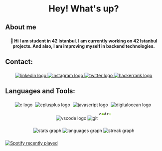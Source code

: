 <h1 align="center">Hey! What's up?</h1>

###

<h2 align="left">About me</h2>

###

<h4 align="center">🔭 Hi I am student in 42 Istanbul. I am currently working on 42 Istanbul projects. And also, I am improving myself in backend technologies.</h4>

###

<h2 align="left">Contact:</h2>

###

<div align="center">
  <a href="https://www.linkedin.com/in/yusuf-ugurlu/" target="_blank">
    <img src="https://raw.githubusercontent.com/maurodesouza/profile-readme-generator/master/src/assets/icons/social/linkedin/default.svg" width="47" height="37" alt="linkedin logo"  />
  </a>
  <a href="https://www.instagram.com/yusuffugurlu/" target="_blank">
    <img src="https://raw.githubusercontent.com/maurodesouza/profile-readme-generator/master/src/assets/icons/social/instagram/default.svg" width="47" height="37" alt="instagram logo"  />
  </a>
  <a href="https://twitter.com/yusuufugurlu" target="_blank">
    <img src="https://raw.githubusercontent.com/maurodesouza/profile-readme-generator/master/src/assets/icons/social/twitter/default.svg" width="47" height="37" alt="twitter logo"  />
  </a>
  <a href="https://www.hackerrank.com/yusufugurlu42?hr_r=1" target="_blank">
    <img src="https://raw.githubusercontent.com/maurodesouza/profile-readme-generator/master/src/assets/icons/social/hackerrank/default.svg" width="47" height="37" alt="hackerrank logo"  />
  </a>
</div>

###

<h2 align="left">Languages and Tools:</h2>

###

<div align="center">
  <img src="https://cdn.jsdelivr.net/gh/devicons/devicon/icons/c/c-original.svg" height="40" alt="c logo"  />
  <img width="1" />
  <img src="https://cdn.jsdelivr.net/gh/devicons/devicon/icons/cplusplus/cplusplus-original.svg" height="40" alt="cplusplus logo"  />
  <img width="1" />
  <img src="https://cdn.jsdelivr.net/gh/devicons/devicon/icons/javascript/javascript-plain.svg" height="40" alt="javascript logo"  />
  <img width="1" />
  <img src="https://cdn.jsdelivr.net/gh/devicons/devicon/icons/digitalocean/digitalocean-original.svg" height="40" alt="digitalocean logo"  />
  <img width="1" />
  <img src="https://cdn.jsdelivr.net/gh/devicons/devicon/icons/vscode/vscode-original.svg" height="40" alt="vscode logo"  />
  <img src="https://www.vectorlogo.zone/logos/git-scm/git-scm-icon.svg" width="40" height="40" alt="git"  />
  <img src="https://raw.githubusercontent.com/devicons/devicon/master/icons/nodejs/nodejs-original-wordmark.svg" width="40" height="40" alt="nodejs"  />
</div>

###

<div align="center">
  <img src="https://github-readme-stats.vercel.app/api?username=yugurlu&hide_title=false&hide_rank=false&show_icons=true&include_all_commits=true&count_private=true&disable_animations=false&theme=apprentice&locale=en&hide_border=false&order=1" height="150" alt="stats graph"  />
  <img src="https://github-readme-stats.vercel.app/api/top-langs?username=yugurlu&locale=en&hide_title=false&layout=compact&card_width=320&langs_count=5&theme=apprentice&hide_border=false&order=2" height="150" alt="languages graph"  />
  <img src="https://streak-stats.demolab.com?user=yugurlu&locale=en&mode=daily&theme=apprentice&hide_border=false&border_radius=5&order=3" height="150" alt="streak graph"  />
</div>

###

[![Spotify recently played](https://spotify-recently-played-readme.vercel.app/api?user=3172sqzbmoc74sw7gyvdarxnkpfm&width=1000)](https://open.spotify.com/user/3172sqzbmoc74sw7gyvdarxnkpfm)

